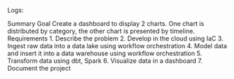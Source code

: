 Logs:


Summary
    Goal
        Create a dashboard to display 2 charts. One chart is distributed by category, the other chart is presented by timeline.
    Requirements
        1. Describe the problem
        2. Develop in the cloud using IaC
        3. Ingest raw data into a data lake using workflow orchestration
        4. Model data and insert it into a data warehouse using workflow orchestration
        5. Transform data using dbt, Spark
        6. Visualize data in a dashboard
        7. Document the project

